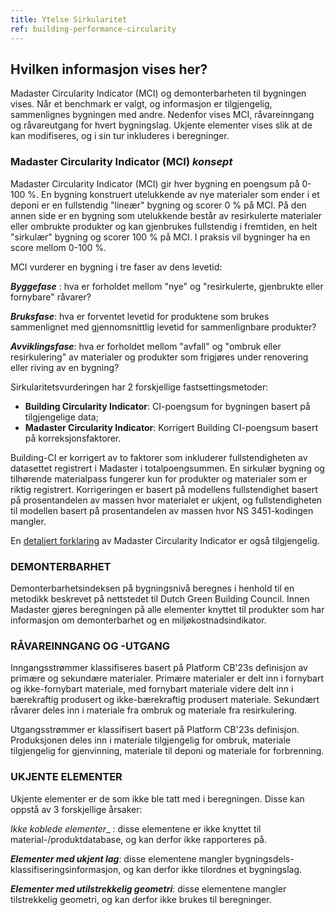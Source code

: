 ```yaml
---
title: Ytelse Sirkularitet
ref: building-performance-circularity
---
```


## Hvilken informasjon vises her?
Madaster Circularity Indicator (MCI) og demonterbarheten til bygningen vises. Når et benchmark er valgt, og informasjon er tilgjengelig, sammenlignes bygningen med andre. Nedenfor vises MCI, råvareinngang og råvareutgang for hvert bygningslag. Ukjente elementer vises slik at de kan modifiseres, og i sin tur inkluderes i beregninger.

### Madaster Circularity Indicator (MCI) _konsept_
Madaster Circularity Indicator (MCI) gir hver bygning en poengsum på 0-100 %. En bygning konstruert utelukkende av nye materialer som ender i et deponi er en fullstendig "lineær" bygning og scorer 0 % på MCI. På den annen side er en bygning som utelukkende består av resirkulerte materialer eller ombrukte produkter og kan gjenbrukes fullstendig i fremtiden, en helt "sirkulær" bygning og scorer 100 % på MCI. I praksis vil bygninger ha en score mellom 0-100 %.

MCI vurderer en bygning i tre faser av dens levetid:

__*Byggefase*__ : hva er forholdet mellom "nye" og "resirkulerte, gjenbrukte eller fornybare" råvarer?

__*Bruksfase*__: hva er forventet levetid for produktene som brukes sammenlignet med gjennomsnittlig levetid for sammenlignbare produkter?

__*Avviklingsfase*__: hva er forholdet mellom "avfall" og "ombruk eller resirkulering" av materialer og produkter som frigjøres under renovering eller riving av en bygning?


Sirkularitetsvurderingen har 2 forskjellige fastsettingsmetoder:

- **Building Circularity Indicator**: CI-poengsum for bygningen basert på tilgjengelige data;
- **Madaster Circularity Indicator**: Korrigert Building CI-poengsum basert på korreksjonsfaktorer.

Building-CI er korrigert av to faktorer som inkluderer fullstendigheten av datasettet registrert i Madaster i totalpoengsummen. En sirkulær bygning og tilhørende materialpass fungerer kun for produkter og materialer som er riktig registrert. Korrigeringen er basert på modellens fullstendighet basert på prosentandelen av massen hvor materialet er ukjent, og fullstendigheten til modellen basert på prosentandelen av massen hvor NS 3451-kodingen mangler.

En <a href="/files/no/Madaster - Circularity Indicator explained_NO.pdf" target="_blank">detaljert forklaring</a> av Madaster Circularity Indicator er også tilgjengelig.

### DEMONTERBARHET
Demonterbarhetsindeksen på bygningsnivå beregnes i henhold til en metodikk beskrevet på nettstedet til Dutch Green Building Council.
Innen Madaster gjøres beregningen på alle elementer knyttet til produkter som har informasjon om demonterbarhet og en miljøkostnadsindikator.

### RÅVAREINNGANG OG -UTGANG
Inngangsstrømmer klassifiseres basert på Platform CB'23s definisjon av primære og sekundære materialer. Primære materialer er delt inn i fornybart og ikke-fornybart materiale, med fornybart materiale videre delt inn i bærekraftig produsert og ikke-bærekraftig produsert materiale. Sekundært råvarer deles inn i materiale fra ombruk og materiale fra resirkulering.

Utgangsstrømmer er klassifisert basert på Platform CB'23s definisjon. Produksjonen deles inn i materiale tilgjengelig for ombruk, materiale tilgjengelig for gjenvinning, materiale til deponi og materiale for forbrenning.

### UKJENTE ELEMENTER
Ukjente elementer er de som ikke ble tatt med i beregningen. Disse kan oppstå av 3 forskjellige årsaker:

_*Ikke koblede elementer*__ : disse elementene er ikke knyttet til material-/produktdatabase, og kan derfor ikke rapporteres på.

__*Elementer med ukjent lag*__: disse elementene mangler bygningsdels-klassifiseringsinformasjon, og kan derfor ikke tilordnes et bygningslag.

__*Elementer med utilstrekkelig geometri*__: disse elementene mangler tilstrekkelig geometri, og kan derfor ikke brukes til beregninger.
